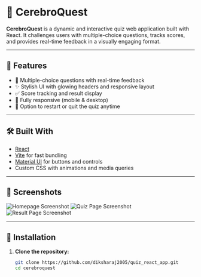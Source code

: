 # 🧠 CerebroQuest

**CerebroQuest** is a dynamic and interactive quiz web application built with React. It challenges users with multiple-choice questions, tracks scores, and provides real-time feedback in a visually engaging format.

---

## 🚀 Features

- 🎯 Multiple-choice questions with real-time feedback
- ✨ Stylish UI with glowing headers and responsive layout
- ✅ Score tracking and result display
- 🧩 Fully responsive (mobile & desktop)
- 🔄 Option to restart or quit the quiz anytime

---

## 🛠️ Built With

- [React](https://reactjs.org/)
- [Vite](https://vitejs.dev/) for fast bundling
- [Material UI](https://mui.com/) for buttons and controls
- Custom CSS with animations and media queries

---

## 📸 Screenshots
![Homepage Screenshot](assets/homepage.png)
![Quiz Page Screenshot](assets/quiz.png)
![Result Page Screenshot](assets/result.png)



---

## 🔧 Installation

1. **Clone the repository:**
   ```bash
   git clone https://github.com/diksharaj2005/quiz_react_app.git
   cd cerebroquest
